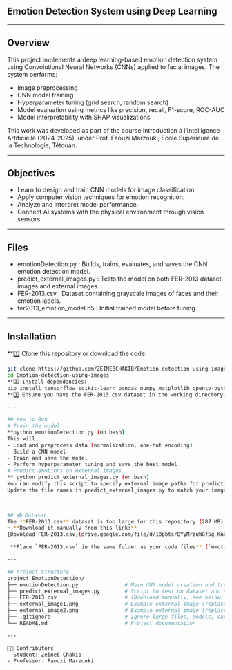 ## Emotion Detection System using Deep Learning

---

## Overview
This project implements a deep learning-based emotion detection system using Convolutional Neural Networks (CNNs) applied to facial images. The system performs:
- Image preprocessing
- CNN model training
- Hyperparameter tuning (grid search, random search)
- Model evaluation using metrics like precision, recall, F1-score, ROC-AUC
- Model interpretability with SHAP visualizations

This work was developed as part of the course Introduction à l’Intelligence Artificielle (2024-2025), under Prof. Faouzi Marzouki, Ecole Supérieure de la Technologie, Tétouan.

---

## Objectives
- Learn to design and train CNN models for image classification.
- Apply computer vision techniques for emotion recognition.
- Analyze and interpret model performance.
- Connect AI systems with the physical environment through vision sensors.

---

## Files
- emotionDetection.py : Builds, trains, evaluates, and saves the CNN emotion detection model.
- predict_external_images.py : Tests the model on both FER-2013 dataset images and external images.
- FER-2013.csv : Dataset containing grayscale images of faces and their emotion labels.
- fer2013_emotion_model.h5 : Initial trained model before tuning.

---

## Installation
**1️⃣ Clone this repository or download the code:
```bash
git clone https://github.com/ZEINEBCHAKIB/Emotion-detection-using-images.git
cd Emotion-detection-using-images 
**2️⃣ Install dependencies:
pip install tensorflow scikit-learn pandas numpy matplotlib opencv-python shap 
**3️⃣ Ensure you have the FER-2013.csv dataset in the working directory.

---

## How to Run
# Train the model
**python emotionDetection.py (on bash)
This will:
- Load and preprocess data (normalization, one-hot encoding)
- Build a CNN model
- Train and save the model
- Perform hyperparameter tuning and save the best model
# Predict emotions on external images
** python predict_external_images.py (on bash)
You can modify this script to specify external image paths for prediction.
Update the file names in predict_external_images.py to match your images

---

## 📥 Dataset
The **FER-2013.csv** dataset is too large for this repository (287 MB).  
➡ **Download it manually from this link:**  
[Download FER-2013.csv](drive.google.com/file/d/10pbtcrBYyMrzuWGf5g_KAaWSYO60ED7v/view?usp=sharing)

 **Place `FER-2013.csv` in the same folder as your code files** (`emotionDetection.py`, etc).

---

## Project Structure
project_EmotionDetection/
├── emotionDetection.py               # Main CNN model creation and training script
├── predict_external_images.py        # Script to test on dataset and external images
├── FER-2013.csv                      # (Download manually, see below)
├── external_image1.png               # Example external image (replace with your file names)
├── external_image2.png               # Example external image (replace with your file names)
├── .gitignore                        # Ignore large files, models, cache, etc.
└── README.md                         # Project documentation

---

👨‍💻 Contributors
- Student: Zeineb Chakib
- Professor: Faouzi Marzouki